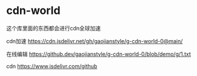 # cdn-world
这个库里面的东西都会进行cdn全球加速

cdn加速
https://cdn.jsdelivr.net/gh/gaojianstyle/g-cdn-world-0@main/


在线编辑
https://github.dev/gaojianstyle/g-cdn-world-0/blob/demo/g/1.txt



cdn
https://www.jsdelivr.com/github
